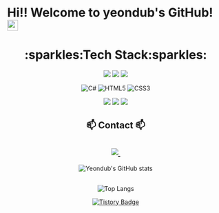 # Hi!! Welcome to yeondub's GitHub! <img src="https://raw.githubusercontent.com/Tarikul-Islam-Anik/Animated-Fluent-Emojis/master/Emojis/Animals/Cat.png" alt="Cat" width="25" height="25" />



<div align=center>
    
<h1>:sparkles:Tech Stack:sparkles:</h1>

<img src="https://img.shields.io/badge/react-black?style=for-the-badge&logo=react&logoColor=61DAFB"/>
    <img src="https://img.shields.io/badge/github-181717?style=for-the-badge&logo=github&logoColor=white"/>
    <img src="https://img.shields.io/badge/unity-%23000000.svg?style=for-the-badge&logo=unity&logoColor=white"/>
    
![C#](https://img.shields.io/badge/c%23-%23239120.svg?style=for-the-badge&logo=csharp&logoColor=white)
![HTML5](https://img.shields.io/badge/html5-%23E34F26.svg?style=for-the-badge&logo=html5&logoColor=white)
![CSS3](https://img.shields.io/badge/css3-%231572B6.svg?style=for-the-badge&logo=css3&logoColor=white)

</div>
    
<div align=center>

 <img src="https://img.shields.io/badge/javascript-%23323330.svg?style=for-the-badge&logo=javascript&logoColor=%23F7DF1E"/>
    <img src="https://img.shields.io/badge/c++-%2300599C.svg?style=for-the-badge&logo=c%2B%2B&logoColor=white"/>
    <img src="https://img.shields.io/badge/python-3670A0?style=for-the-badge&logo=python&logoColor=ffdd54"/>
</div>

<h2 align="center">📫 Contact 📫</h2>
<div align="center">
  
  <h2><a href="kssjshyjj@gmail.com">
    <img
      src="https://img.shields.io/badge/kssjshyjj@gmail.com-D14836?style=for-the-badge&logo=gmail&logoColor=white"/>&nbsp
  </a></h2>
      

</div>

<div align=center>
    
![Yeondub's GitHub stats](https://github-readme-stats.vercel.app/api?username=yeondub1121&show_icons=true&theme=radical)

</div>
<h2></h2>
<div align=center>
    
![Top Langs](https://github-readme-stats.vercel.app/api/top-langs/?username=yeondub1121&layout=compact)

</div>

<div align=center>
    
[![Tistory Badge](https://img.shields.io/badge/-Tistory-orange?logo=&logoColor=white&link=https://kssjshyjj.tistory.com)](https://kssjshyjj.tistory.com)

</div>
